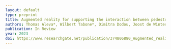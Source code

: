 ```yaml
---
layout: default
type: preprint 
title: Augmented reality for supporting the interaction between pedestrians and automated vehicles - An experimental outdoor study
authors: Thomas Aleva*, Wilbert Tabone*, Dimitra Dodou, Joost de Winter
publication: In Review
year: 2023
doi: https://www.researchgate.net/publication/374806880_Augmented_reality_for_supporting_the_interaction_between_pedestrians_and_automated_vehicles_An_experimental_outdoor_study
---
```

